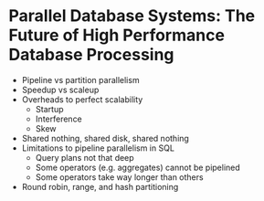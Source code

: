 # Parallel Database Systems: The Future of High Performance Database Processing
- Pipeline vs partition parallelism
- Speedup vs scaleup
- Overheads to perfect scalability
    - Startup
    - Interference
    - Skew
- Shared nothing, shared disk, shared nothing
- Limitations to pipeline parallelism in SQL
    - Query plans not that deep
    - Some operators (e.g. aggregates) cannot be pipelined
    - Some operators take way longer than others
- Round robin, range, and hash partitioning
